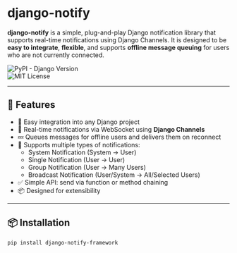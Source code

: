 # django-notify

**django-notify** is a simple, plug-and-play Django notification library that supports real-time notifications using Django Channels. It is designed to be **easy to integrate**, **flexible**, and supports **offline message queuing** for users who are not currently connected.

![PyPI - Django Version](https://img.shields.io/badge/Django-3.2%2B-blue)  
![MIT License](https://img.shields.io/badge/license-MIT-green)

---

## 🚀 Features

- 🔌 Easy integration into any Django project
- 📡 Real-time notifications via WebSocket using **Django Channels**
- 💤 Queues messages for offline users and delivers them on reconnect
- 🧠 Supports multiple types of notifications:
  - System Notification (System → User)
  - Single Notification (User → User)
  - Group Notification (User → Many Users)
  - Broadcast Notification (User/System → All/Selected Users)
- ✅ Simple API: send via function or method chaining
- 📦 Designed for extensibility

---

## 📦 Installation

```bash
pip install django-notify-framework


